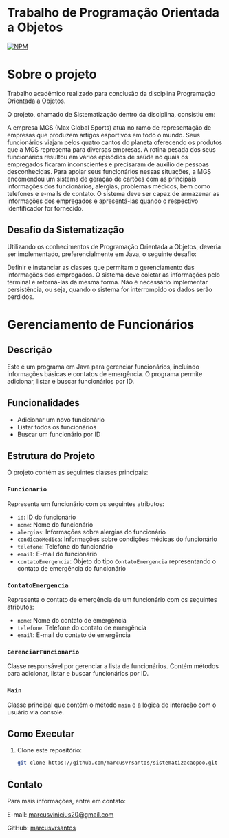 # Trabalho de Programação Orientada a Objetos  
[![NPM](https://img.shields.io/npm/l/react)](https://github.com/marcusvrsantos/sistematizacaopoo/blob/main/LICENSE)

# Sobre o projeto

Trabalho acadêmico realizado para conclusão da disciplina Programação Orientada a Objetos. 

O projeto, chamado de Sistematização dentro da disciplina, consistiu em:

A empresa MGS (Max Global Sports) atua no ramo de representação de empresas que produzem artigos esportivos em todo o mundo. Seus funcionários viajam pelos quatro cantos do planeta oferecendo os produtos que a MGS representa para diversas empresas. A rotina pesada dos seus funcionários resultou em vários episódios de saúde no quais os empregados ficaram inconscientes e precisaram de auxílio de pessoas desconhecidas. Para apoiar seus funcionários nessas situações, a MGS encomendou um sistema de geração de cartões com as principais informações dos funcionários, alergias, problemas médicos, bem como telefones e e-mails de contato. O sistema deve ser capaz de armazenar as informações dos empregados e apresentá-las quando o respectivo identificador for fornecido.

## Desafio da Sistematização

Utilizando os conhecimentos de Programação Orientada a Objetos, deveria ser implementado, preferencialmente em Java, o seguinte desafio:

Definir e instanciar as classes que permitam o gerenciamento das informações dos empregados. O sistema deve coletar as informações pelo terminal e retorná-las da mesma forma. Não é necessário implementar persistência, ou seja, quando o sistema for interrompido os dados serão perdidos.


# Gerenciamento de Funcionários

## Descrição
Este é um programa em Java para gerenciar funcionários, incluindo informações básicas e contatos de emergência. O programa permite adicionar, listar e buscar funcionários por ID.

## Funcionalidades
- Adicionar um novo funcionário
- Listar todos os funcionários
- Buscar um funcionário por ID

## Estrutura do Projeto
O projeto contém as seguintes classes principais:

### `Funcionario`
Representa um funcionário com os seguintes atributos:
- `id`: ID do funcionário
- `nome`: Nome do funcionário
- `alergias`: Informações sobre alergias do funcionário
- `condicaoMedica`: Informações sobre condições médicas do funcionário
- `telefone`: Telefone do funcionário
- `email`: E-mail do funcionário
- `contatoEmergencia`: Objeto do tipo `ContatoEmergencia` representando o contato de emergência do funcionário

### `ContatoEmergencia`
Representa o contato de emergência de um funcionário com os seguintes atributos:
- `nome`: Nome do contato de emergência
- `telefone`: Telefone do contato de emergência
- `email`: E-mail do contato de emergência

### `GerenciarFuncionario`
Classe responsável por gerenciar a lista de funcionários. Contém métodos para adicionar, listar e buscar funcionários por ID.

### `Main`
Classe principal que contém o método `main` e a lógica de interação com o usuário via console.

## Como Executar
1. Clone este repositório:
   ```sh
   git clone https://github.com/marcusvrsantos/sistematizacaopoo.git


## Contato
Para mais informações, entre em contato:

E-mail: marcusvinicius20@gmail.com

GitHub: [marcusvrsantos](https://github.com/marcusvrsantos)
